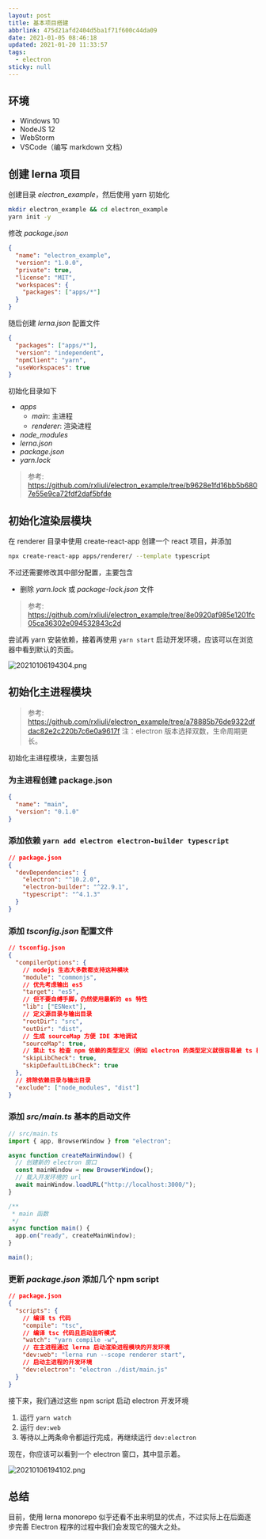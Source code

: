 ```yaml
---
layout: post
title: 基本项目搭建
abbrlink: 475d21afd2404d5ba1f71f600c44da09
date: 2021-01-05 08:46:18
updated: 2021-01-20 11:33:57
tags:
  - electron
sticky: null
---
```


## 环境

- Windows 10
- NodeJS 12
- WebStorm
- VSCode（编写 markdown 文档）

## 创建 lerna 项目

创建目录 _electron_example_，然后使用 yarn 初始化

```sh
mkdir electron_example && cd electron_example
yarn init -y
```

修改 _package.json_

```json
{
  "name": "electron_example",
  "version": "1.0.0",
  "private": true,
  "license": "MIT",
  "workspaces": {
    "packages": ["apps/*"]
  }
}
```

随后创建 _lerna.json_ 配置文件

```json
{
  "packages": ["apps/*"],
  "version": "independent",
  "npmClient": "yarn",
  "useWorkspaces": true
}
```

初始化目录如下

- _apps_
  - _main_: 主进程
  - _renderer_: 渲染进程
- _node_modules_
- _lerna.json_
- _package.json_
- _yarn.lock_

> 参考: <https://github.com/rxliuli/electron_example/tree/b9628e1fd16bb5b6807e55e9ca72fdf2daf5bfde>

## 初始化渲染层模块

在 renderer 目录中使用 create-react-app 创建一个 react 项目，并添加

```sh
npx create-react-app apps/renderer/ --template typescript
```

不过还需要修改其中部分配置，主要包含

- 删除 _yarn.lock_ 或 _package-lock.json_ 文件

> 参考: <https://github.com/rxliuli/electron_example/tree/8e0920af985e1201fc05ca36302e094532843c2d>

尝试再 yarn 安装依赖，接着再使用 `yarn start` 启动开发环境，应该可以在浏览器中看到默认的页面。

![20210106194304.png](/resource/08869afb99594ede8c00d65ad4b65c19.png)

## 初始化主进程模块

> 参考: <https://github.com/rxliuli/electron_example/tree/a78885b76de9322dfdac82e2c220b7c6e0a9617f>
> 注：electron 版本选择双数，生命周期更长。

初始化主进程模块，主要包括

### 为主进程创建 package.json

```json
{
  "name": "main",
  "version": "0.1.0"
}
```

### 添加依赖 `yarn add electron electron-builder typescript`

```json
// package.json
{
  "devDependencies": {
    "electron": "^10.2.0",
    "electron-builder": "^22.9.1",
    "typescript": "^4.1.3"
  }
}
```

### 添加 _tsconfig.json_ 配置文件

```json
// tsconfig.json
{
  "compilerOptions": {
    // nodejs 生态大多数都支持这种模块
    "module": "commonjs",
    // 优先考虑输出 es5
    "target": "es5",
    // 但不要自缚手脚，仍然使用最新的 es 特性
    "lib": ["ESNext"],
    // 定义源目录与输出目录
    "rootDir": "src",
    "outDir": "dist",
    // 生成 sourceMap 方便 IDE 本地调试
    "sourceMap": true,
    // 禁止 ts 检查 npm 依赖的类型定义（例如 electron 的类型定义就很容易被 ts 检查出错误，毕竟这个项目实在太大了）
    "skipLibCheck": true,
    "skipDefaultLibCheck": true
  },
  // 排除依赖目录与输出目录
  "exclude": ["node_modules", "dist"]
}
```

### 添加 _src/main.ts_ 基本的启动文件

```ts
// src/main.ts
import { app, BrowserWindow } from "electron";

async function createMainWindow() {
  // 创建新的 electron 窗口
  const mainWindow = new BrowserWindow();
  // 载入开发环境的 url
  await mainWindow.loadURL("http://localhost:3000/");
}

/**
 * main 函数
 */
async function main() {
  app.on("ready", createMainWindow);
}

main();
```

### 更新 _package.json_ 添加几个 npm script

```json
// package.json
{
  "scripts": {
    // 编译 ts 代码
    "compile": "tsc",
    // 编译 tsc 代码且启动监听模式
    "watch": "yarn compile -w",
    // 在主进程通过 lerna 启动渲染进程模块的开发环境
    "dev:web": "lerna run --scope renderer start",
    // 启动主进程的开发环境
    "dev:electron": "electron ./dist/main.js"
  }
}
```

接下来，我们通过这些 npm script 启动 electron 开发环境

1.  运行 `yarn watch`
1.  运行 `dev:web`
1.  等待以上两条命令都运行完成，再继续运行 `dev:electron`

现在，你应该可以看到一个 electron 窗口，其中显示着。

![20210106194102.png](/resource/8f2afb0c085a4d3c8c678c71bc128412.png)

## 总结

目前，使用 lerna monorepo 似乎还看不出来明显的优点，不过实际上在后面逐步完善 Electron 程序的过程中我们会发现它的强大之处。
